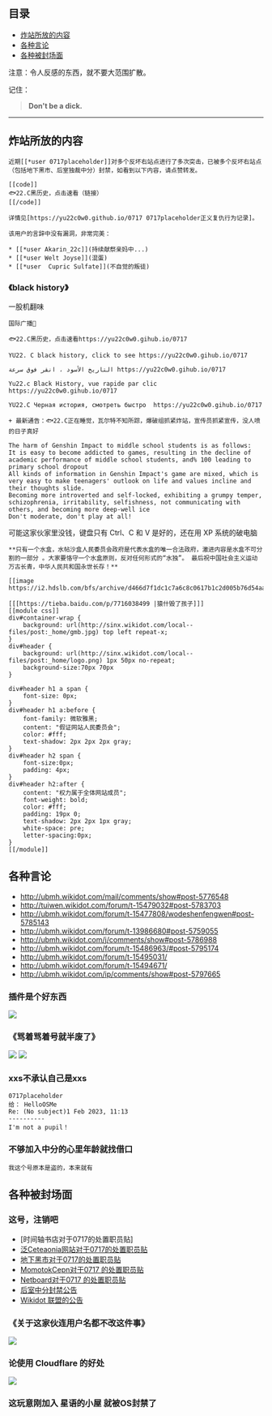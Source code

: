 ## 目录

- [炸站所放的内容](#炸站所放的内容)
- [各种言论](#各种言论)
- [各种被封场面](#各种被封场面)

注意：令人反感的东西，就不要大范围扩散。


记住：

> **Don't be a dick.**
---

## 炸站所放的内容

```
近期[[*user 0717placeholder]]对多个反坏右站点进行了多次突击，已被多个反坏右站点（包括地下黑市、后室独裁中分）封禁，如看到以下内容，请点赞转发。

[[code]]
🐟22.C黑历史，点击速看（链接）
[[/code]]

详情见[https://yu22c0w0.github.io/0717 0717placeholder正义复仇行为记录]。

该用户的言辞中没有漏洞，非常完美：
```

```
* [[*user Akarin_22c]](持续献祭亲妈中...)
* [[*user Welt Joyse]](混蛋)
* [[*user  Cupric Sulfate]](不自觉的叛徒)
```

### 《black history》

一股机翻味

```
国际广播📢

🐟22.C黑历史，点击速看https://yu22c0w0.gihub.io/0717

YU22. C black history, click to see https://yu22c0w0.gihub.io/0717

التاريخ الأسود ، انقر فوق سرعة https://yu22c0w0.gihub.io/0717

Yu22.c Black History, vue rapide par clic https://yu22c0w0.gihub.io/0717

YU22.C Черная история, смотреть быстро  https://yu22c0w0.gihub.io/0717

+ 最新通告：🐟22.C正在睡觉，瓦尔特不知所踪，爆破组抓紧炸站，宣传员抓紧宣传，没人喷的日子真好

The harm of Genshin Impact to middle school students is as follows:
It is easy to become addicted to games, resulting in the decline of academic performance of middle school students, and% 100 leading to primary school dropout
All kinds of information in Genshin Impact's game are mixed, which is very easy to make teenagers' outlook on life and values incline and their thoughts slide.
Becoming more introverted and self-locked, exhibiting a grumpy temper, schizophrenia, irritability, selfishness, not communicating with others, and becoming more deep-well ice
Don't moderate, don't play at all!
```

可能这家伙家里没钱，键盘只有 Ctrl、C 和 V 是好的，还在用 XP 系统的破电脑

```
**只有一个水盒，水帖沙盒人民委员会政府是代表水盒的唯一合法政府，激进内容是水盒不可分割的一部分 。大家要恪守一个水盒原则，反对任何形式的“水独”。 最后祝中国社会主义运动万古长青，中华人民共和国永世长存！**

[[image https://i2.hdslb.com/bfs/archive/d466d7f1dc1c7a6c8c0617b1c2d005b76d54aa0f.jpg]]

[[[https://tieba.baidu.com/p/7716038499 |猿什毁了孩子]]]
[[module css]]
div#container-wrap {
    background: url(http://sinx.wikidot.com/local--files/post:_home/gmb.jpg) top left repeat-x;
}
div#header {
    background: url(http://sinx.wikidot.com/local--files/post:_home/logo.png) 1px 50px no-repeat;
    background-size:70px 70px
}

div#header h1 a span {
    font-size: 0px;
}
div#header h1 a:before {
    font-family: 微软雅黑;
    content: "假证网站人民委员会";
    color: #fff;
    text-shadow: 2px 2px 2px gray;
}
div#header h2 span {
    font-size:0px;
    padding: 4px;
}
div#header h2:after {
    content: "权力属于全体网站成员";
    font-weight: bold;
    color: #fff;
    padding: 19px 0;
    text-shadow: 2px 2px 1px gray;
    white-space: pre;
    letter-spacing:0px;
}
[[/module]]
```

## 各种言论

* http://ubmh.wikidot.com/mail/comments/show#post-5776548
* http://tuiwen.wikidot.com/forum/t-15479032#post-5783703
* http://ubmh.wikidot.com/forum/t-15477808/wodeshenfengwen#post-5785143
* http://ubmh.wikidot.com/forum/t-13986680#post-5759055
* http://ubmh.wikidot.com/j/comments/show#post-5786988
* http://ubmh.wikidot.com/forum/t-15486963/#post-5795174
* http://ubmh.wikidot.com/forum/t-15495031/
* http://ubmh.wikidot.com/forum/t-15494671/
* http://ubmh.wikidot.com/ip/comments/show#post-5797665

### 插件是个好东西
![](https://files.catbox.moe/2mdvth.jpg)

### 《骂着骂着号就半废了》
![](https://files.catbox.moe/piemyo.jpg)
![](https://files.catbox.moe/joc1g0.jpg)

### xxs不承认自己是xxs
```
0717placeholder
给： HelloOSMe
Re: (No subject)1 Feb 2023, 11:13
----------
I'm not a pupil！
```

### 不够加入中分的心里年龄就找借口
```
我这个号原本是盗的，本来就有
```

## 各种被封场面

### 这号，注销吧
* [时间轴书店对于0717的处置职员贴]
* [泛Ceteaonia网站对于0717的处置职员贴](http://truthboard.wikidot.com/blog:198/comments/show#post-5794972)
* [地下黑市对于0717的处置职员贴](http://ubmh.wikidot.com/forum/t-15501762/)
* [MomotokCepn对于0717 的处置职员贴](http://momotokcepn.wikidot.com/forum/t-15430761/)
* [Netboard对于0717 的处置职员贴](http://netboard.wikidot.com/forum/t-15428586/)
* [后室中分封禁公告](http://backrooms-oversight-cn.wikidot.com/forum/t-15518797/) 
* [Wikidot 联盟的公告](http://lm-wiki.wikidot.com/forum/t-15429609/)

### 《关于这家伙连用户名都不改这件事》
![](https://files.catbox.moe/7peb5u.jpg)

### 论使用 Cloudflare 的好处
![](https://files.catbox.moe/lffkvr.jpg)

### 这玩意刚加入 星语的小屋 就被OS封禁了
